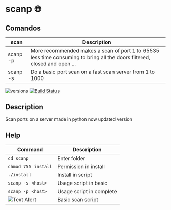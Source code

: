 # scanp 🌐


## Comandos

| scan | Description |
| --- | --- | 
| scanp -p | More recommended makes a scan of port 1 to 65535 less time consuming to bring all the doors filtered, closed and open ... |
| scanp -s | Do a basic port scan on a fast scan server from 1 to 1000|

![versions](https://img.shields.io/pypi/pyversions/pybadges.svg)
[![Build Status](https://travis-ci.org/dwyl/esta.svg?branch=master)](https://travis-ci.org/dwyl/esta)

## Description
Scan ports on a server
made in python now updated version


## Help
| Command | Description |
| --- | --- |
| ```cd scanp```|Enter folder|
| ```chmod 755 install```| Permission in install|
| ```./install```| Install in script|
| ```scanp -s <host>``` | Usage script in basic|
| ```scanp -p <host> ```| Usage script in complete |  
![Text Alert](https://media.giphy.com/media/IItUiJxQfZbsAi92IS/giphy.gif)| Basic scan script
